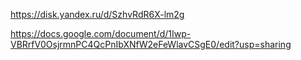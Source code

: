 
https://disk.yandex.ru/d/SzhvRdR6X-lm2g

https://docs.google.com/document/d/1Iwp-VBRrfV0OsjrmnPC4QcPnIbXNfW2eFeWlavCSgE0/edit?usp=sharing
